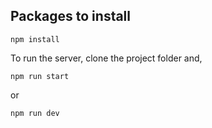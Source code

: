 ## Packages to install

`npm install`

To run the server, clone the project folder and,

`npm run start` 

or 

`npm run dev` 


